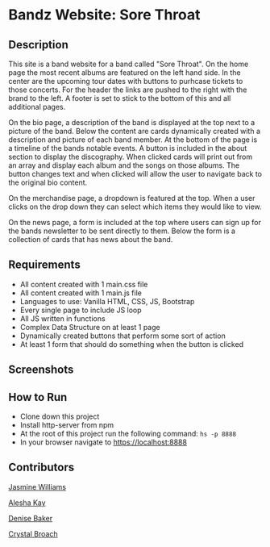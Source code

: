 # Bandz Website: Sore Throat

## Description
This site is a band website for a band called "Sore Throat".  On the home page the most recent albums are featured on the left hand side.  In the center are the upcoming tour dates with buttons to purhcase tickets to those concerts.  For the header the links are pushed to the right with the brand to the left. A footer is set to stick to the bottom of this and all additional pages. 

On the bio page, a description of the band is displayed at the top next to a picture of the band.  Below the content are cards dynamically created with a description and picture of each band member.  At the bottom of the page is a timeline of the bands notable events. A button is included in the about section to display the discography.  When clicked cards will print out from an array and display each album and the songs on those albums.  The button changes text and when clicked will allow the user to navigate back to the original bio content.

On the merchandise page, a dropdown is featured at the top.  When a user clicks on the drop down they can select which items they would like to view.

On the news page, a form is included at the top where users can sign up for the bands newsletter to be sent directly to them.  Below the form is a collection of cards that has news about the band.

## Requirements

- All content created with 1 main.css file
- All content created with 1 main.js file
- Languages to use:  Vanilla HTML, CSS, JS, Bootstrap
- Every single page to include JS loop
- All JS written in functions
- Complex Data Structure on at least 1 page
- Dynamically created buttons that perform some sort of action
- At least 1 form that should do something when the button is clicked

## Screenshots

## How to Run

- Clone down this project
- Install http-server from npm
- At the root of this project run the following command: `hs -p 8888`
- In your browser navigate to [https://localhost:8888](https://localhost:8888)

## Contributors

[Jasmine Williams](https://github.com/williaj6150)

[Alesha Kay](https://github.com/aleshakay)

[Denise Baker](https://github.com/denzelb5)

[Crystal Broach](https://github.com/broach44)
